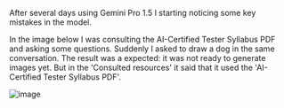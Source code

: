 

After several days using Gemini Pro 1.5 I starting noticing some key mistakes in the model.

In the image below I was consulting the AI-Certified Tester Syllabus PDF and asking some questions. 
Suddenly I asked to draw a dog in the same conversation. The result was a expected: it was not ready to generate images yet. But in the 'Consulted resources' it said that it used the 'AI-Certified Tester Syllabus PDF'.



![image](https://github.com/user-attachments/assets/e3be0b75-c4ce-4ad7-9888-02cd6b75d4d8)
